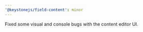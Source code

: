 ```yaml
---
'@keystonejs/field-content': minor
---
```


Fixed some visual and console bugs with the content editor UI.
